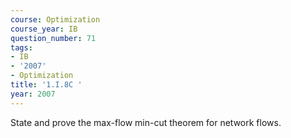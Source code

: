 ```yaml
---
course: Optimization
course_year: IB
question_number: 71
tags:
- IB
- '2007'
- Optimization
title: '1.I.8C '
year: 2007
---
```



State and prove the max-flow min-cut theorem for network flows.